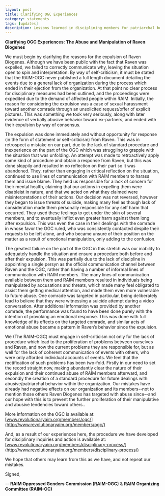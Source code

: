 ```yaml
---
layout: post
title: Clarifying OGC Experiences
category: statements
tags: [updates]
description: Lessons learned in disciplining members for patriarchal behavior, and righting a failure of communication
---
```


**Clarifying OGC Experiences: The Abuse and Manipulation of Raven Diogenes**

We must begin by clarifying the reasons for the expulsion of Raven Diogenes. Although we have been public with the fact that Raven was expelled, we failed to correctly communicate why, leaving the situation open to spin and interpretation. By way of self-criticism, it must be stated that the RAIM-OGC never published a full length document detailing the events due to a general lack of organization during the process which ended in their ejection from the organization. At that point no clear process for disciplinary measures had been outlined, and the proceedings were expedited due to the demand of affected people within RAIM. Initially, the reason for considering the expulsion was a case of sexual harassment toward another comrade through an unsolicited request/offer of explicit pictures. This was something we took very seriously, along with later evidence of verbally abusive behavior toward ex-partners, and ended with their expulsion by way of consensus. 

The expulsion was done immediately and without opportunity for response (in the form of statement or self-criticism) from Raven. This was in retrospect a mistake on our part, due to the lack of standard procedure and inexperience on the part of the OGC which was struggling to grapple with the situation that was unfolding. An attempt was made to retroactively apply some kind of procedure and obtain a response from Raven, but this was done sloppily and resulted in no reflection on their part so it was abandoned. They, rather than engaging in critical reflection on the situation, continued to use lines of communication with RAIM members to harass them and issue blame. They held us responsible for a lack of concern for their mental health, claiming that our actions in expelling them were disableist in nature, and that we acted on what they claimed were misinterpretations of their actions. Our decision was not reversed, however they began to issue threats of suicide, making many feel as though lack of consideration made them personally responsible for any self harm that occurred. They used these feelings to get under the skin of several members, and to eventually inflict even greater harm against them long after expulsion. This was even the case in their dealings with the comrade in whose favor the OGC ruled, who was consistently contacted despite their requests to be left alone, and who became unsure of their position on the matter as a result of emotional manipulation, only adding to the confusion. 

The greatest failure on the part of the OGC in this stretch was our inability to adequately handle the situation and ensure a procedure both before and after their expulsion. This was partially due to the lack of discipline in appointing a single persyn as the official communication channel between Raven and the OGC, rather than having a number of informal lines of communication with RAIM members. The many lines of communication available between them and RAIM members resulted in individuals being manipulated by accusations and threats, which made many feel obligated to assist them getting medical attention, and made them even more vulnerable to future abuse. One comrade was targeted in particular, being deliberately lead to believe that they were witnessing a suicide attempt during a video conversation. After additional information was provided by another comrade, the performance was found to have been done purely with the intention of provoking an emotional response. This was done with full knowledge of its effects on the targeted comrade, and similar acts of emotional abuse became a pattern in Raven’s behavior since the expulsion. 

We (The RAIM-OGC) must engage in self-criticism not only for the lack of procedure which lead to the proliferation of problems between ourselves and Raven, and now the current problems they are responsible for, but as well for the lack of coherent communication of events with others, who were only afforded individual accounts of events. We feel that the rectification of such problems has been two-fold. Firstly in our need to set the record straight now, making abundantly clear the nature of their expulsion and their continued abuse of RAIM members afterward, and secondly the creation of a standard procedure for future dealings with abusive/patriarchal behavior within the organization. Our mistakes have already had negative effects on our organization and its members--not to mention those others Raven Diogenes has targeted with abuse since--and our hope with this is to prevent the further proliferation of their manipulative and abusive tendencies toward others..

More information on the OGC is available at: [www.revolutionaryaim.org/members/ogc/](http://www.revolutionaryaim.org/members/ogc/)

And, as a result of our experiences here, the procedure we have developed for disciplinary inquiries and action is available at: [www.revolutionaryaim.org/members/disciplinary-process/](http://www.revolutionaryaim.org/members/disciplinary-process/)

We hope that others may learn from this as we have, and not repeat our mistakes.

Signed,

-- **RAIM Oppressed Genders Commission (RAIM-OGC)** & **RAIM Organizing Committee (RAIM-OC)**
